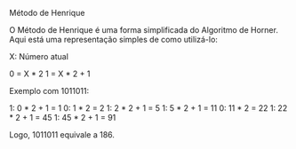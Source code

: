 Método de Henrique

O Método de Henrique é uma forma simplificada do Algoritmo de Horner. Aqui está uma representação simples de como utilizá-lo:

X: Número atual

0 = X * 2
1 = X * 2 + 1

Exemplo com 1011011:

1: 0 * 2 + 1 = 1
0: 1 * 2 = 2
1: 2 * 2 + 1 = 5
1: 5 * 2 + 1 = 11
0: 11 * 2 = 22
1: 22 * 2 + 1 = 45
1: 45 * 2 + 1 = 91

Logo, 1011011 equivale a 186.
